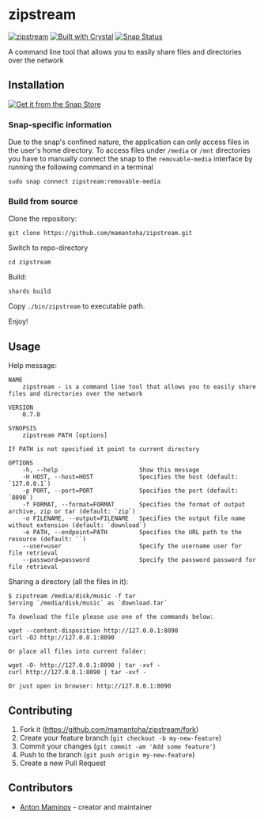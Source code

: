 # zipstream

[![zipstream](https://snapcraft.io/zipstream/badge.svg)](https://snapcraft.io/zipstream)
[![Built with Crystal](https://img.shields.io/badge/built%20with-crystal-000000.svg?style=?style=plastic&logo=appveyor)](https://crystal-lang.org/)
[![Snap Status](https://build.snapcraft.io/badge/mamantoha/zipstream.svg)](https://build.snapcraft.io/user/mamantoha/zipstream)

A command line tool that allows you to easily share files and directories over the network

## Installation

[![Get it from the Snap Store](https://snapcraft.io/static/images/badges/en/snap-store-black.svg)](https://snapcraft.io/zipstream)

### Snap-specific information

Due to the snap's confined nature, the application can only access files in the user's home directory.
To access files under `/media` or `/mnt` directories you have to manually connect the snap
to the `removable-media` interface by running the following command in a terminal

`sudo snap connect zipstream:removable-media`

### Build from source

Clone the repository:

`git clone https://github.com/mamantoha/zipstream.git`

Switch to repo-directory

`cd zipstream`

Build:

`shards build`

Copy `./bin/zipstream` to executable path.

Enjoy!

## Usage

Help message:

```console
NAME
    zipstream - is a command line tool that allows you to easily share files and directories over the network

VERSION
    0.7.0

SYNOPSIS
    zipstream PATH [options]

If PATH is not specified it point to current directory

OPTIONS
    -h, --help                       Show this message
    -H HOST, --host=HOST             Specifies the host (default: `127.0.0.1`)
    -p PORT, --port=PORT             Specifies the port (default: `8090`)
    -f FORMAT, --format=FORMAT       Specifies the format of output archive, zip or tar (default: `zip`)
    -o FILENAME, --output=FILENAME   Specifies the output file name without extension (default: `download`)
    -e PATH, --endpoint=PATH         Specifies the URL path to the resource (default: ``)
    --user=user                      Specify the username user for file retrieval
    --password=password              Specify the password password for file retrieval
```

Sharing a directory (all the files in it):

```console
$ zipstream /media/disk/music -f tar
Serving `/media/disk/music` as `download.tar`

To download the file please use one of the commands below:

wget --content-disposition http://127.0.0.1:8090
curl -OJ http://127.0.0.1:8090

Or place all files into current folder:

wget -O- http://127.0.0.1:8090 | tar -xvf -
curl http://127.0.0.1:8090 | tar -xvf -

Or just open in browser: http://127.0.0.1:8090
```

## Contributing

1. Fork it (<https://github.com/mamantoha/zipstream/fork>)
2. Create your feature branch (`git checkout -b my-new-feature`)
3. Commit your changes (`git commit -am 'Add some feature'`)
4. Push to the branch (`git push origin my-new-feature`)
5. Create a new Pull Request

## Contributors

- [Anton Maminov](https://github.com/mamantoha) - creator and maintainer
